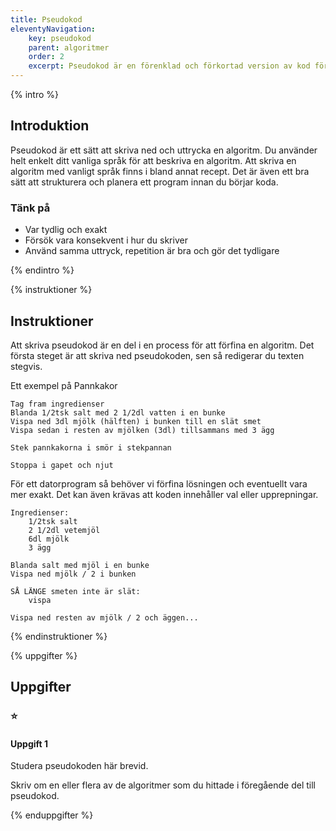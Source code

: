 ```yaml
---
title: Pseudokod
eleventyNavigation:
    key: pseudokod
    parent: algoritmer
    order: 2
    excerpt: Pseudokod är en förenklad och förkortad version av kod för att hjälpa med problemlösning.
---
```


{% intro %}

## Introduktion

Pseudokod är ett sätt att skriva ned och uttrycka en algoritm. Du använder helt enkelt ditt vanliga språk för att beskriva en algoritm.
Att skriva en algoritm med vanligt språk finns i bland annat recept. Det är även ett bra sätt att strukturera och planera ett program innan du börjar koda.

### Tänk på

-   Var tydlig och exakt
-   Försök vara konsekvent i hur du skriver
-   Använd samma uttryck, repetition är bra och gör det tydligare

{% endintro %}

{% instruktioner %}

## Instruktioner

Att skriva pseudokod är en del i en process för att förfina en algoritm.
Det första steget är att skriva ned pseudokoden, sen så redigerar du texten stegvis.

Ett exempel på Pannkakor

```
Tag fram ingredienser
Blanda 1/2tsk salt med 2 1/2dl vatten i en bunke
Vispa ned 3dl mjölk (hälften) i bunken till en slät smet
Vispa sedan i resten av mjölken (3dl) tillsammans med 3 ägg

Stek pannkakorna i smör i stekpannan

Stoppa i gapet och njut
```

För ett datorprogram så behöver vi förfina lösningen och eventuellt vara mer exakt. Det kan även krävas att koden innehåller val eller upprepningar.

```
Ingredienser:
    1/2tsk salt
    2 1/2dl vetemjöl
    6dl mjölk
    3 ägg

Blanda salt med mjöl i en bunke
Vispa ned mjölk / 2 i bunken

SÅ LÄNGE smeten inte är slät:
    vispa

Vispa ned resten av mjölk / 2 och äggen...
```

{% endinstruktioner %}

{% uppgifter %}

## Uppgifter

### ⭐

#### Uppgift 1

Studera pseudokoden här brevid.

Skriv om en eller flera av de algoritmer som du hittade i föregående del till pseudokod.

{% enduppgifter %}
